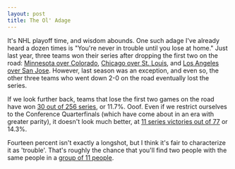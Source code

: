 ```yaml
---
layout: post
title: The Ol' Adage
---
```


It's NHL playoff time, and wisdom abounds. One such adage I've already heard a dozen times is "You're never in trouble until you lose at home." Just last year, three teams won their series after dropping the first two on the road: [Minnesota over Colorado](http://en.wikipedia.org/wiki/2014_Stanley_Cup_playoffs#.28C1.29_Colorado_Avalanche_vs._.28WC1.29_Minnesota_Wild), [Chicago over St. Louis](http://en.wikipedia.org/wiki/2014_Stanley_Cup_playoffs#.28C2.29_St._Louis_Blues_vs._.28C3.29_Chicago_Blackhawks), and [Los Angeles over San Jose](http://en.wikipedia.org/wiki/2014_Stanley_Cup_playoffs#.28P2.29_San_Jose_Sharks_vs._.28P3.29_Los_Angeles_Kings). However, last season was an exception, and even so, the other three teams who went down 2-0 on the road eventually lost the series.

If we look further back, teams that lose the first two games on the road have won [30 out of 256 series](http://www.whowins.com/tables/up20.html), or 11.7%. Ooof. Even if we restrict ourselves to the Conference Quarterfinals (which have come about in an era with greater parity), it doesn't look much better, at [11 series victories out of 77](http://www.whowins.com/tables/up20.html) or 14.3%.

Fourteen percent isn't exactly a longshot, but I think it's fair to characterize it as 'trouble'. That's roughly the chance that you'll find two people with the same people in a [group of 11 people](http://www.wolframalpha.com/input/?i=birthday+problem+11+people).